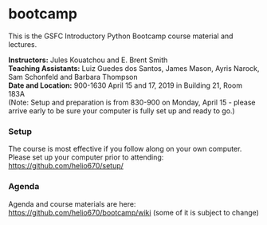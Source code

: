 # bootcamp
This is the GSFC Introductory Python Bootcamp course material and lectures.

<b>Instructors:</b> Jules Kouatchou and E. Brent Smith <br />
<b>Teaching Assistants:</b> Luiz Guedes dos Santos, James Mason, Ayris Narock, Sam Schonfeld and Barbara Thompson <br />
<b>Date and Location:</b> 900-1630 April 15 and 17, 2019 in Building 21, Room 183A <br />
(Note:  Setup and preparation is from 830-900 on Monday, April 15 - please arrive early to be sure your computer is fully set up and ready to go.)

### Setup
The course is most effective if you follow along on your own computer. Please set up your computer prior to attending:  https://github.com/helio670/setup/

### Agenda
Agenda and course materials are here:  
https://github.com/helio670/bootcamp/wiki
(some of it is subject to change)
